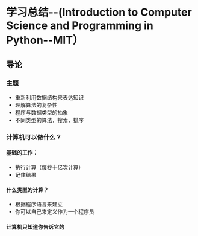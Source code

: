 # 学习总结--(Introduction to Computer Science and Programming in Python--MIT）

## 导论

### 主题

- 重新利用数据结构来表达知识
- 理解算法的复杂性
- 程序与数据类型的抽象
- 不同类型的算法，搜索，排序
### 计算机可以做什么？
#### 基础的工作：
- 执行计算（每秒十亿次计算）
- 记住结果
#### 什么类型的计算？
- 根据程序语言来建立
- 你可以自己来定义作为一个程序员
#### 计算机只知道你告诉它的

